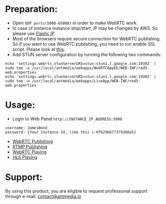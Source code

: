 # Preparation:
* Open `UDP ports(5000-65000)` in order to make WebRTC work.
* In case of instance instance stop/start, IP may be changed by AWS. So please use [Elastic IP](https://docs.aws.amazon.com/AWSEC2/latest/UserGuide/elastic-ip-addresses-eip.html).
* Most of the browsers require secure connection for WebRTC publishing. So if you want to use WebRTC publishing, you need to run enable SSL script. Please look at [this](https://github.com/ant-media/Ant-Media-Server/wiki/SSL-Setup#enabling-ssl-in-linuxubuntu).
* Add STUN server configuration by running the following two commands:
```
echo 'settings.webrtc.stunServerURI=stun:stun1.l.google.com:19302' | sudo tee -a /usr/local/antmedia/webapps/WebRTCAppEE/WEB-INF/red5-web.properties
echo 'settings.webrtc.stunServerURI=stun:stun1.l.google.com:19302' | sudo tee -a /usr/local/antmedia/webapps/LiveApp/WEB-INF/red5-web.properties
```

# Usage:
* Login to Web Panel `http://INSTANCE_IP_ADDRESS:5080`
```
username: JamesBond 
password: {Your Instance Id, like this i-0fb29b677379280a5}
```
* [WebRTC Publishing](https://github.com/ant-media/Ant-Media-Server/wiki/WebRTC-Publishing)
* [RTMP Publishing](https://github.com/ant-media/Ant-Media-Server/wiki/RTMP-Publishing)
* [WebRTC Playing](https://github.com/ant-media/Ant-Media-Server/wiki/WebRTC-Playing)
* [HLS Playing](https://github.com/ant-media/Ant-Media-Server/wiki/HLS-Playing)

# Support:
By using this product, you are eligible to request professional support through e-mail: [contact@antmedia.io](contact@antmedia.io)